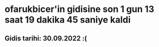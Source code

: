 # ofarukbicer'in gidisine son 1 gun 13 saat 19 dakika 45 saniye kaldi

## Gidis tarihi: 30.09.2022 :(